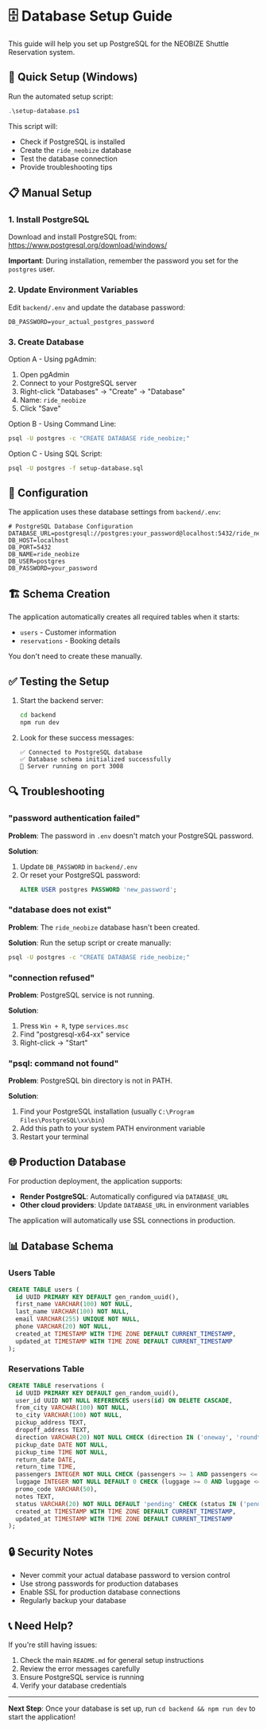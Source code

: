 # 🗄️ Database Setup Guide

This guide will help you set up PostgreSQL for the NEOBIZE Shuttle Reservation system.

## 🚀 Quick Setup (Windows)

Run the automated setup script:

```powershell
.\setup-database.ps1
```

This script will:
- Check if PostgreSQL is installed
- Create the `ride_neobize` database
- Test the database connection
- Provide troubleshooting tips

## 📋 Manual Setup

### 1. Install PostgreSQL

Download and install PostgreSQL from: https://www.postgresql.org/download/windows/

**Important**: During installation, remember the password you set for the `postgres` user.

### 2. Update Environment Variables

Edit `backend/.env` and update the database password:

```env
DB_PASSWORD=your_actual_postgres_password
```

### 3. Create Database

Option A - Using pgAdmin:
1. Open pgAdmin
2. Connect to your PostgreSQL server
3. Right-click "Databases" → "Create" → "Database"
4. Name: `ride_neobize`
5. Click "Save"

Option B - Using Command Line:
```bash
psql -U postgres -c "CREATE DATABASE ride_neobize;"
```

Option C - Using SQL Script:
```bash
psql -U postgres -f setup-database.sql
```

## 🔧 Configuration

The application uses these database settings from `backend/.env`:

```env
# PostgreSQL Database Configuration
DATABASE_URL=postgresql://postgres:your_password@localhost:5432/ride_neobize
DB_HOST=localhost
DB_PORT=5432
DB_NAME=ride_neobize
DB_USER=postgres
DB_PASSWORD=your_password
```

## 🏗️ Schema Creation

The application automatically creates all required tables when it starts:

- `users` - Customer information
- `reservations` - Booking details

You don't need to create these manually.

## ✅ Testing the Setup

1. Start the backend server:
   ```bash
   cd backend
   npm run dev
   ```

2. Look for these success messages:
   ```
   ✅ Connected to PostgreSQL database
   ✅ Database schema initialized successfully
   🚀 Server running on port 3008
   ```

## 🔍 Troubleshooting

### "password authentication failed"

**Problem**: The password in `.env` doesn't match your PostgreSQL password.

**Solution**: 
1. Update `DB_PASSWORD` in `backend/.env`
2. Or reset your PostgreSQL password:
   ```sql
   ALTER USER postgres PASSWORD 'new_password';
   ```

### "database does not exist"

**Problem**: The `ride_neobize` database hasn't been created.

**Solution**: Run the setup script or create manually:
```bash
psql -U postgres -c "CREATE DATABASE ride_neobize;"
```

### "connection refused"

**Problem**: PostgreSQL service is not running.

**Solution**:
1. Press `Win + R`, type `services.msc`
2. Find "postgresql-x64-xx" service
3. Right-click → "Start"

### "psql: command not found"

**Problem**: PostgreSQL bin directory is not in PATH.

**Solution**:
1. Find your PostgreSQL installation (usually `C:\Program Files\PostgreSQL\xx\bin`)
2. Add this path to your system PATH environment variable
3. Restart your terminal

## 🌐 Production Database

For production deployment, the application supports:

- **Render PostgreSQL**: Automatically configured via `DATABASE_URL`
- **Other cloud providers**: Update `DATABASE_URL` in environment variables

The application will automatically use SSL connections in production.

## 📊 Database Schema

### Users Table
```sql
CREATE TABLE users (
  id UUID PRIMARY KEY DEFAULT gen_random_uuid(),
  first_name VARCHAR(100) NOT NULL,
  last_name VARCHAR(100) NOT NULL,
  email VARCHAR(255) UNIQUE NOT NULL,
  phone VARCHAR(20) NOT NULL,
  created_at TIMESTAMP WITH TIME ZONE DEFAULT CURRENT_TIMESTAMP,
  updated_at TIMESTAMP WITH TIME ZONE DEFAULT CURRENT_TIMESTAMP
);
```

### Reservations Table
```sql
CREATE TABLE reservations (
  id UUID PRIMARY KEY DEFAULT gen_random_uuid(),
  user_id UUID NOT NULL REFERENCES users(id) ON DELETE CASCADE,
  from_city VARCHAR(100) NOT NULL,
  to_city VARCHAR(100) NOT NULL,
  pickup_address TEXT,
  dropoff_address TEXT,
  direction VARCHAR(20) NOT NULL CHECK (direction IN ('oneway', 'roundtrip')),
  pickup_date DATE NOT NULL,
  pickup_time TIME NOT NULL,
  return_date DATE,
  return_time TIME,
  passengers INTEGER NOT NULL CHECK (passengers >= 1 AND passengers <= 7),
  luggage INTEGER NOT NULL DEFAULT 0 CHECK (luggage >= 0 AND luggage <= 10),
  promo_code VARCHAR(50),
  notes TEXT,
  status VARCHAR(20) NOT NULL DEFAULT 'pending' CHECK (status IN ('pending', 'confirmed', 'completed', 'cancelled')),
  created_at TIMESTAMP WITH TIME ZONE DEFAULT CURRENT_TIMESTAMP,
  updated_at TIMESTAMP WITH TIME ZONE DEFAULT CURRENT_TIMESTAMP
);
```

## 🔒 Security Notes

- Never commit your actual database password to version control
- Use strong passwords for production databases
- Enable SSL for production database connections
- Regularly backup your database

## 📞 Need Help?

If you're still having issues:

1. Check the main `README.md` for general setup instructions
2. Review the error messages carefully
3. Ensure PostgreSQL service is running
4. Verify your database credentials

---

**Next Step**: Once your database is set up, run `cd backend && npm run dev` to start the application!
